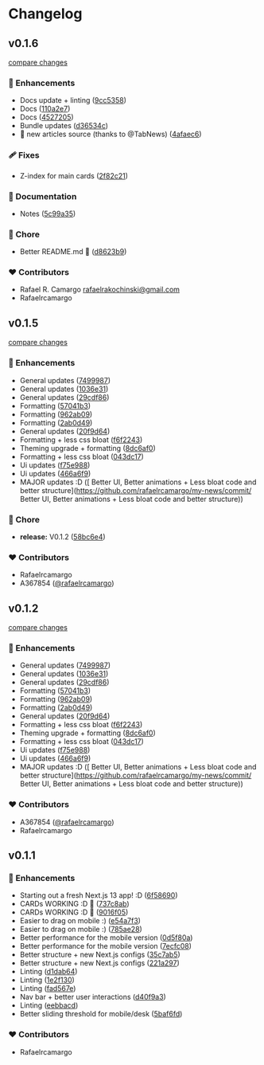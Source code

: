 # Changelog

## v0.1.6

[compare changes](https://github.com/rafaelrcamargo/my-news/compare/v0.1.5...v0.1.6)


### 🚀 Enhancements

  - Docs update + linting ([9cc5358](https://github.com/rafaelrcamargo/my-news/commit/9cc5358))
  - Docs ([110a2e7](https://github.com/rafaelrcamargo/my-news/commit/110a2e7))
  - Docs ([4527205](https://github.com/rafaelrcamargo/my-news/commit/4527205))
  - Bundle updates ([d36534c](https://github.com/rafaelrcamargo/my-news/commit/d36534c))
  - 🎉  new articles source (thanks to @TabNews) ([4afaec6](https://github.com/rafaelrcamargo/my-news/commit/4afaec6))

### 🩹 Fixes

  - Z-index for main cards ([2f82c21](https://github.com/rafaelrcamargo/my-news/commit/2f82c21))

### 📖 Documentation

  - Notes ([5c99a35](https://github.com/rafaelrcamargo/my-news/commit/5c99a35))

### 🏡 Chore

  - Better README.md 🎨  ([d8623b9](https://github.com/rafaelrcamargo/my-news/commit/d8623b9))

### ❤️  Contributors

- Rafael R. Camargo <rafaelrakochinski@gmail.com>
- Rafaelrcamargo

## v0.1.5

[compare changes](https://github.com/rafaelrcamargo/my-news/compare/v0.1.4...v0.1.5)

### 🚀 Enhancements

- General updates ([7499987](https://github.com/rafaelrcamargo/my-news/commit/7499987))
- General updates ([1036e31](https://github.com/rafaelrcamargo/my-news/commit/1036e31))
- General updates ([29cdf86](https://github.com/rafaelrcamargo/my-news/commit/29cdf86))
- Formatting ([57041b3](https://github.com/rafaelrcamargo/my-news/commit/57041b3))
- Formatting ([962ab09](https://github.com/rafaelrcamargo/my-news/commit/962ab09))
- Formatting ([2ab0d49](https://github.com/rafaelrcamargo/my-news/commit/2ab0d49))
- General updates ([20f9d64](https://github.com/rafaelrcamargo/my-news/commit/20f9d64))
- Formatting + less css bloat ([f6f2243](https://github.com/rafaelrcamargo/my-news/commit/f6f2243))
- Theming upgrade + formatting ([8dc6af0](https://github.com/rafaelrcamargo/my-news/commit/8dc6af0))
- Formatting + less css bloat ([043dc17](https://github.com/rafaelrcamargo/my-news/commit/043dc17))
- Ui updates ([f75e988](https://github.com/rafaelrcamargo/my-news/commit/f75e988))
- Ui updates ([466a6f9](https://github.com/rafaelrcamargo/my-news/commit/466a6f9))
- MAJOR updates :D ([ Better UI, Better animations + Less bloat code and better structure](https://github.com/rafaelrcamargo/my-news/commit/ Better UI, Better animations + Less bloat code and better structure))

### 🏡 Chore

- **release:** V0.1.2 ([58bc6e4](https://github.com/rafaelrcamargo/my-news/commit/58bc6e4))

### ❤️ Contributors

- Rafaelrcamargo
- A367854 ([@rafaelrcamargo](http://github.com/rafaelrcamargo))

## v0.1.2

[compare changes](https://github.com/rafaelrcamargo/my-news/compare/v0.1.4...v0.1.2)

### 🚀 Enhancements

- General updates ([7499987](https://github.com/rafaelrcamargo/my-news/commit/7499987))
- General updates ([1036e31](https://github.com/rafaelrcamargo/my-news/commit/1036e31))
- General updates ([29cdf86](https://github.com/rafaelrcamargo/my-news/commit/29cdf86))
- Formatting ([57041b3](https://github.com/rafaelrcamargo/my-news/commit/57041b3))
- Formatting ([962ab09](https://github.com/rafaelrcamargo/my-news/commit/962ab09))
- Formatting ([2ab0d49](https://github.com/rafaelrcamargo/my-news/commit/2ab0d49))
- General updates ([20f9d64](https://github.com/rafaelrcamargo/my-news/commit/20f9d64))
- Formatting + less css bloat ([f6f2243](https://github.com/rafaelrcamargo/my-news/commit/f6f2243))
- Theming upgrade + formatting ([8dc6af0](https://github.com/rafaelrcamargo/my-news/commit/8dc6af0))
- Formatting + less css bloat ([043dc17](https://github.com/rafaelrcamargo/my-news/commit/043dc17))
- Ui updates ([f75e988](https://github.com/rafaelrcamargo/my-news/commit/f75e988))
- Ui updates ([466a6f9](https://github.com/rafaelrcamargo/my-news/commit/466a6f9))
- MAJOR updates :D ([ Better UI, Better animations + Less bloat code and better structure](https://github.com/rafaelrcamargo/my-news/commit/ Better UI, Better animations + Less bloat code and better structure))

### ❤️ Contributors

- A367854 ([@rafaelrcamargo](http://github.com/rafaelrcamargo))
- Rafaelrcamargo

## v0.1.1

### 🚀 Enhancements

- Starting out a fresh Next.js 13 app! :D ([6f58690](https://github.com/rafaelrcamargo/my-news/commit/6f58690))
- CARDs WORKING :D 🎨 ([737c8ab](https://github.com/rafaelrcamargo/my-news/commit/737c8ab))
- CARDs WORKING :D 🎨 ([9016f05](https://github.com/rafaelrcamargo/my-news/commit/9016f05))
- Easier to drag on mobile :) ([e54a7f3](https://github.com/rafaelrcamargo/my-news/commit/e54a7f3))
- Easier to drag on mobile :) ([785ae28](https://github.com/rafaelrcamargo/my-news/commit/785ae28))
- Better performance for the mobile version ([0d5f80a](https://github.com/rafaelrcamargo/my-news/commit/0d5f80a))
- Better performance for the mobile version ([7ecfc08](https://github.com/rafaelrcamargo/my-news/commit/7ecfc08))
- Better structure + new Next.js configs ([35c7ab5](https://github.com/rafaelrcamargo/my-news/commit/35c7ab5))
- Better structure + new Next.js configs ([221a297](https://github.com/rafaelrcamargo/my-news/commit/221a297))
- Linting ([d1dab64](https://github.com/rafaelrcamargo/my-news/commit/d1dab64))
- Linting ([1e2f130](https://github.com/rafaelrcamargo/my-news/commit/1e2f130))
- Linting ([fad567e](https://github.com/rafaelrcamargo/my-news/commit/fad567e))
- Nav bar + better user interactions ([d40f9a3](https://github.com/rafaelrcamargo/my-news/commit/d40f9a3))
- Linting ([eebbacd](https://github.com/rafaelrcamargo/my-news/commit/eebbacd))
- Better sliding threshold for mobile/desk ([5baf6fd](https://github.com/rafaelrcamargo/my-news/commit/5baf6fd))

### ❤️ Contributors

- Rafaelrcamargo
